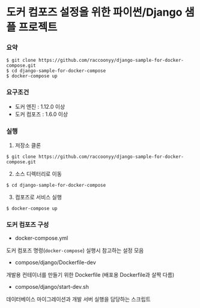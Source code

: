 # 도커 컴포즈 설정을 위한 파이썬/Django 샘플 프로젝트

### 요약

```
$ git clone https://github.com/raccoonyy/django-sample-for-docker-compose.git
$ cd django-sample-for-docker-compose
$ docker-compose up
```

### 요구조건

- 도커 엔진 : 1.12.0 이상
- 도커 컴포즈 : 1.6.0 이상

### 실행

1. 저장소 클론

```
$ git clone https://github.com/raccoonyy/django-sample-for-docker-compose.git
```

2. 소스 디렉터리로 이동

```
$ cd django-sample-for-docker-compose
```

3. 컴포즈로 서비스 실행

```
$ docker-compose up
```

### 도커 컴포즈 구성

- docker-compose.yml

도커 컴포즈 명령(`docker-compose`) 실행시 참고하는 설정 모음

- compose/django/Dockerfile-dev

개발용 컨테이너를 만들기 위한 Dockerfile (배포용 Dockerfile과 살짝 다름)

- compose/django/start-dev.sh

데이터베이스 마이그레이션과 개발 서버 실행을 담당하는 스크립트
